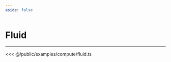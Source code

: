```yaml
---
aside: false
---
```


# Fluid
---
<Demo src="/examples/compute/fluid.ts" :code="false" :height="700"></Demo>

<<< @/public/examples/compute/fluid.ts